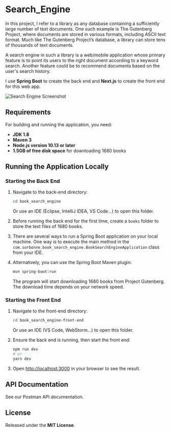 # Search_Engine

In this project, I refer to a library as any database containing a sufficiently large number of text documents. One such example is The Gutenberg Project, where documents are stored in various formats, including ASCII text format. Much like The Gutenberg Project’s database, a library can store tens of thousands of text documents.

A search engine in such a library is a web/mobile application whose primary feature is to point its users to the right document according to a keyword search. Another feature could be to recommend documents based on the user's search history.

I use **Spring Boot** to create the back end and **Next.js** to create the front end for this web app.

![Search Engine Screenshot](https://github.com/user-attachments/assets/c77067e2-166b-4a1c-bfbf-bdd03e4045b0)

## Requirements
For building and running the application, you need:

- **JDK 1.8**
- **Maven 3**
- **Node.js version 10.13 or later**
- **1.5GB of free disk space** for downloading 1680 books

## Running the Application Locally

### Starting the Back End
1. Navigate to the back-end directory:
   ```sh
   cd book_search_engine
   ```
   Or use an IDE (Eclipse, IntelliJ IDEA, VS Code...) to open this folder.

2. Before running the back end for the first time, create a `books` folder to store the text files of 1680 books.

3. There are several ways to run a Spring Boot application on your local machine. One way is to execute the main method in the `com.sorbonne.book_search_engine.BookSearchEngineApplication` class from your IDE.

4. Alternatively, you can use the Spring Boot Maven plugin:
   ```sh
   mvn spring-boot:run
   ```
   The program will start downloading 1680 books from Project Gutenberg. The download time depends on your network speed.

### Starting the Front End
1. Navigate to the front-end directory:
   ```sh
   cd book_search_engine-front-end
   ```
   Or use an IDE (VS Code, WebStorm...) to open this folder.

2. Ensure the back end is running, then start the front end:
   ```sh
   npm run dev
   # or
   yarn dev
   ```

3. Open [http://localhost:3000](http://localhost:3000) in your browser to see the result.

## API Documentation
See our Postman API documentation.

## License
Released under the **MIT License**.
